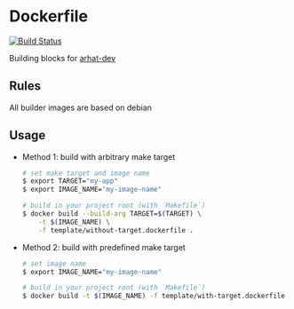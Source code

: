 # Dockerfile

[![Build Status](https://travis-ci.com/arhat-dev/dockerfile.svg?branch=master)](https://travis-ci.com/arhat-dev/dockerfile)

Building blocks for [arhat-dev](https://github.com/arhat-dev)

## Rules

All builder images are based on debian

## Usage

- Method 1: build with arbitrary make target

    ```bash
    # set make target and image name
    $ export TARGET="my-app"
    $ export IMAGE_NAME="my-image-name"

    # build in your project root (with `Makefile`)
    $ docker build --build-arg TARGET=$(TARGET) \
        -t $(IMAGE_NAME) \
        -f template/without-target.dockerfile .
    ```

- Method 2: build with predefined make target

    ```bash
    # set image name
    $ export IMAGE_NAME="my-image-name"

    # build in your project root (with `Makefile`)
    $ docker build -t $(IMAGE_NAME) -f template/with-target.dockerfile
    ```
